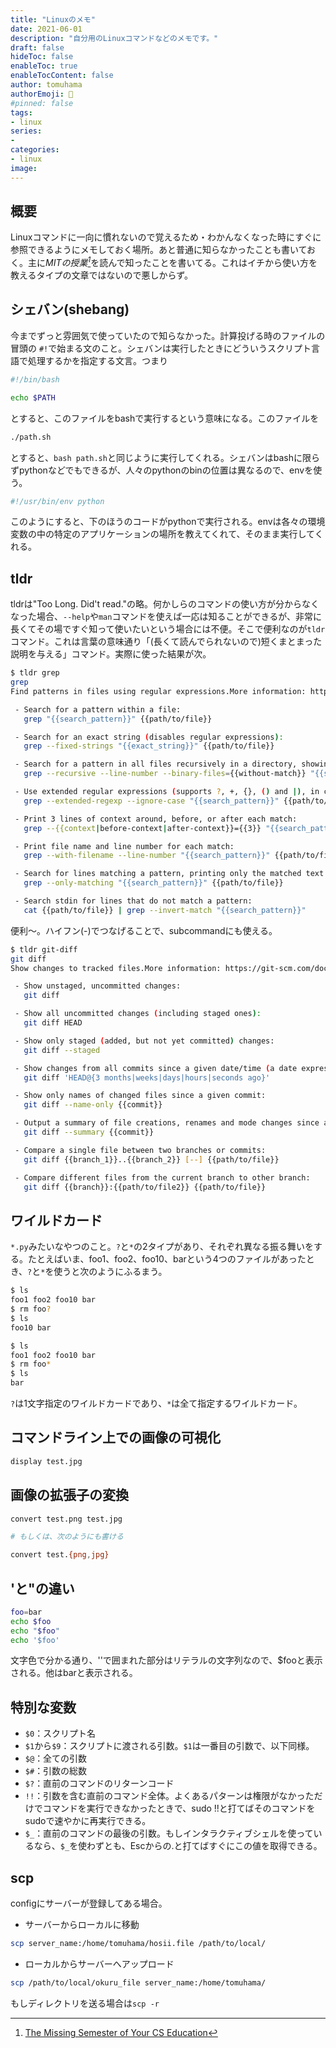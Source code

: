 ```yaml
---
title: "Linuxのメモ"
date: 2021-06-01
description: "自分用のLinuxコマンドなどのメモです。"
draft: false
hideToc: false
enableToc: true
enableTocContent: false
author: tomuhama
authorEmoji: 🐧
#pinned: false
tags:
- linux
series:
-
categories:
- linux
image: 
---
```


## 概要

Linuxコマンドに一向に慣れないので覚えるため・わかんなくなった時にすぐに参照できるようにメモしておく場所。あと普通に知らなかったことも書いておく。主に<cite>MITの授業[^MIT_CS]</cite>を読んで知ったことを書いてる。これはイチから使い方を教えるタイプの文章ではないので悪しからず。

[^MIT_CS]: [The Missing Semester of Your CS Education](https://missing.csail.mit.edu/)

## シェバン(shebang)

今までずっと雰囲気で使っていたので知らなかった。計算投げる時のファイルの冒頭の
`#!`で始まる文のこと。シェバンは実行したときにどういうスクリプト言語で処理するかを指定する文言。つまり
```bash:path.sh
#!/bin/bash

echo $PATH
```
とすると、このファイルをbashで実行するという意味になる。このファイルを
```bash
./path.sh
```
とすると、`bash path.sh`と同じように実行してくれる。シェバンはbashに限らずpythonなどでもできるが、人々のpythonのbinの位置は異なるので、envを使う。
```bash
#!/usr/bin/env python
```
このようにすると、下のほうのコードがpythonで実行される。envは各々の環境変数の中の特定のアプリケーションの場所を教えてくれて、そのまま実行してくれる。

## tldr

tldrは"Too Long. Did't read."の略。何かしらのコマンドの使い方が分からなくなった場合、`--help`や`man`コマンドを使えば一応は知ることができるが、非常に長くてその場ですぐ知って使いたいという場合には不便。そこで便利なのが`tldr`コマンド。これは言葉の意味通り「(長くて読んでられないので)短くまとまった説明を与える」コマンド。実際に使った結果が次。
```bash
$ tldr grep
grep
Find patterns in files using regular expressions.More information: https://man7.org/linux/man-pages/man1/grep.1.html.

 - Search for a pattern within a file:
   grep "{{search_pattern}}" {{path/to/file}}

 - Search for an exact string (disables regular expressions):
   grep --fixed-strings "{{exact_string}}" {{path/to/file}}

 - Search for a pattern in all files recursively in a directory, showing line numbers of matches, ignoring binary files:
   grep --recursive --line-number --binary-files={{without-match}} "{{search_pattern}}" {{path/to/directory}}

 - Use extended regular expressions (supports ?, +, {}, () and |), in case-insensitive mode:
   grep --extended-regexp --ignore-case "{{search_pattern}}" {{path/to/file}}

 - Print 3 lines of context around, before, or after each match:
   grep --{{context|before-context|after-context}}={{3}} "{{search_pattern}}" {{path/to/file}}

 - Print file name and line number for each match:
   grep --with-filename --line-number "{{search_pattern}}" {{path/to/file}}

 - Search for lines matching a pattern, printing only the matched text:
   grep --only-matching "{{search_pattern}}" {{path/to/file}}

 - Search stdin for lines that do not match a pattern:
   cat {{path/to/file}} | grep --invert-match "{{search_pattern}}"
```
便利～。ハイフン(-)でつなげることで、subcommandにも使える。
```bash
$ tldr git-diff
git diff
Show changes to tracked files.More information: https://git-scm.com/docs/git-diff.

 - Show unstaged, uncommitted changes:
   git diff

 - Show all uncommitted changes (including staged ones):
   git diff HEAD

 - Show only staged (added, but not yet committed) changes:
   git diff --staged

 - Show changes from all commits since a given date/time (a date expression, e.g. "1 week 2 days" or an ISO date):
   git diff 'HEAD@{3 months|weeks|days|hours|seconds ago}'

 - Show only names of changed files since a given commit:
   git diff --name-only {{commit}}

 - Output a summary of file creations, renames and mode changes since a given commit:
   git diff --summary {{commit}}

 - Compare a single file between two branches or commits:
   git diff {{branch_1}}..{{branch_2}} [--] {{path/to/file}}

 - Compare different files from the current branch to other branch:
   git diff {{branch}}:{{path/to/file2}} {{path/to/file}}
```

## ワイルドカード

`*.py`みたいなやつのこと。`?`と`*`の2タイプがあり、それぞれ異なる振る舞いをする。たとえばいま、foo1、foo2、foo10、barという4つのファイルがあったとき、`?`と`*`を使うと次のようにふるまう。
```bash
$ ls
foo1 foo2 foo10 bar
$ rm foo?
$ ls
foo10 bar
```
```bash
$ ls
foo1 foo2 foo10 bar
$ rm foo*
$ ls
bar
```
`?`は1文字指定のワイルドカードであり、`*`は全て指定するワイルドカード。

## コマンドライン上での画像の可視化

```bash
display test.jpg
```

## 画像の拡張子の変換

```bash
convert test.png test.jpg

# もしくは、次のようにも書ける

convert test.{png,jpg}
```

## 'と"の違い

```bash
foo=bar
echo $foo
echo "$foo"
echo '$foo'
```
文字色で分かる通り、''で囲まれた部分はリテラルの文字列なので、$fooと表示される。他はbarと表示される。

## 特別な変数

- `$0`：スクリプト名
- `$1`から`$9`：スクリプトに渡される引数。`$1`は一番目の引数で、以下同様。
- `$@`：全ての引数
- `$#`：引数の総数
- `$?`：直前のコマンドのリターンコード
- `!!`：引数を含む直前のコマンド全体。よくあるパターンは権限がなかっただけでコマンドを実行できなかったときで、sudo !!と打てばそのコマンドをsudoで速やかに再実行できる。
- `$_`：直前のコマンドの最後の引数。もしインタラクティブシェルを使っているなら、`$_`を使わずとも、Escからの.と打てばすぐにこの値を取得できる。

## scp

configにサーバーが登録してある場合。
- サーバーからローカルに移動
```bash
scp server_name:/home/tomuhama/hosii.file /path/to/local/
```

- ローカルからサーバーへアップロード
```bash
scp /path/to/local/okuru_file server_name:/home/tomuhama/
```

もしディレクトリを送る場合は`scp -r`